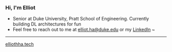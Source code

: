 ### Hi, I'm Elliot
- Senior at Duke University, Pratt School of Engineering. Currently building DL architectures for fun
- Feel free to reach out to me at [elliot.ha@duke.edu](https://outlook.office365.com/mail/deeplink/compose?mailtouri=mailto%3Aehh19%40duke.edu) or my [LinkedIn](https://www.linkedin.com/in/elliothha/) ~

---

[elliothha.tech](elliothha.tech)


